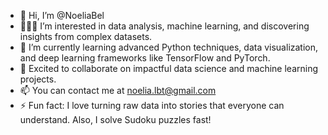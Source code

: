 - 👋 Hi, I’m @NoeliaBel
- 👩🏻‍💻 I’m interested in data analysis, machine learning, and discovering insights from complex datasets.
- 🌱 I’m currently learning advanced Python techniques, data visualization, and deep learning frameworks like TensorFlow and PyTorch.
- 💞️ Excited to collaborate on impactful data science and machine learning projects.
- 📫 You can contact me at noelia.lbt@gmail.com
- ⚡ Fun fact: I love turning raw data into stories that everyone can understand. Also, I solve Sudoku puzzles fast!

<!---
NoeliaBel/NoeliaBel is a ✨ special ✨ repository because its `README.md` (this file) appears on your GitHub profile.
You can click the Preview link to take a look at your changes.
--->
